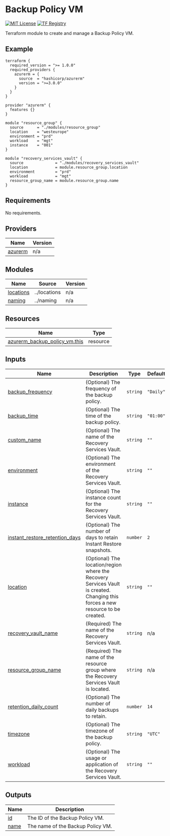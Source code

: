 <!-- BEGIN_TF_DOCS -->
# Backup Policy VM
[![MIT License](https://img.shields.io/badge/license-MIT-orange.svg)](LICENSE) [![TF Registry](https://img.shields.io/badge/terraform-registry-blue.svg)](https://registry.terraform.io/modules/azurerm/resources/azure/latest/submodules/backup_policy_vm)

Terraform module to create and manage a Backup Policy VM.

## Example

```hcl
terraform {
  required_version = ">= 1.0.0"
  required_providers {
    azurerm = {
      source  = "hashicorp/azurerm"
      version = ">=3.0.0"
    }
  }
}

provider "azurerm" {
  features {}
}

module "resource_group" {
  source      = "./modules/resource_group"
  location    = "westeurope"
  environment = "prd"
  workload    = "mgt"
  instance    = "001"
}

module "recovery_services_vault" {
  source              = "./modules/recovery_services_vault"
  location            = module.resource_group.location
  environment         = "prd"
  workload            = "mgt"
  resource_group_name = module.resource_group.name
}
```

## Requirements

No requirements.

## Providers

| Name | Version |
|------|---------|
| <a name="provider_azurerm"></a> [azurerm](#provider\_azurerm) | n/a |

## Modules

| Name | Source | Version |
|------|--------|---------|
| <a name="module_locations"></a> [locations](#module\_locations) | ../locations | n/a |
| <a name="module_naming"></a> [naming](#module\_naming) | ../naming | n/a |

## Resources

| Name | Type |
|------|------|
| [azurerm_backup_policy_vm.this](https://registry.terraform.io/providers/hashicorp/azurerm/latest/docs/resources/backup_policy_vm) | resource |

## Inputs

| Name | Description | Type | Default | Required |
|------|-------------|------|---------|:--------:|
| <a name="input_backup_frequency"></a> [backup\_frequency](#input\_backup\_frequency) | (Optional) The frequency of the backup policy. | `string` | `"Daily"` | no |
| <a name="input_backup_time"></a> [backup\_time](#input\_backup\_time) | (Optional) The time of the backup policy. | `string` | `"01:00"` | no |
| <a name="input_custom_name"></a> [custom\_name](#input\_custom\_name) | (Optional) The name of the Recovery Services Vault. | `string` | `""` | no |
| <a name="input_environment"></a> [environment](#input\_environment) | (Optional) The environment of the Recovery Services Vault. | `string` | `""` | no |
| <a name="input_instance"></a> [instance](#input\_instance) | (Optional) The instance count for the Recovery Services Vault. | `string` | `""` | no |
| <a name="input_instant_restore_retention_days"></a> [instant\_restore\_retention\_days](#input\_instant\_restore\_retention\_days) | (Optional) The number of days to retain Instant Restore snapshots. | `number` | `2` | no |
| <a name="input_location"></a> [location](#input\_location) | (Optional) The location/region where the Recovery Services Vault is created. Changing this forces a new resource to be created. | `string` | `""` | no |
| <a name="input_recovery_vault_name"></a> [recovery\_vault\_name](#input\_recovery\_vault\_name) | (Required) The name of the Recovery Services Vault. | `string` | n/a | yes |
| <a name="input_resource_group_name"></a> [resource\_group\_name](#input\_resource\_group\_name) | (Required) The name of the resource group where the Recovery Services Vault is located. | `string` | n/a | yes |
| <a name="input_retention_daily_count"></a> [retention\_daily\_count](#input\_retention\_daily\_count) | (Optional) The number of daily backups to retain. | `number` | `14` | no |
| <a name="input_timezone"></a> [timezone](#input\_timezone) | (Optional) The timezone of the backup policy. | `string` | `"UTC"` | no |
| <a name="input_workload"></a> [workload](#input\_workload) | (Optional) The usage or application of the Recovery Services Vault. | `string` | `""` | no |

## Outputs

| Name | Description |
|------|-------------|
| <a name="output_id"></a> [id](#output\_id) | The ID of the Backup Policy VM. |
| <a name="output_name"></a> [name](#output\_name) | The name of the Backup Policy VM. |
<!-- END_TF_DOCS -->